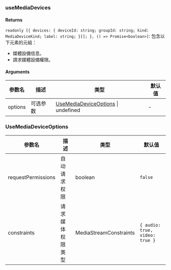 ### useMediaDevices

#### Returns
`readonly [{ devices: { deviceId: string; groupId: string; kind: MediaDeviceKind; label: string; }[]; }, () => Promise<boolean>]`: 包含以下元素的元組：
- 媒體設備信息。
- 請求媒體設備權限。

#### Arguments
|参数名|描述|类型|默认值|
|---|---|---|---|
|options|可选参数|[UseMediaDeviceOptions](#usemediadeviceoptions) \| undefined |-|

### UseMediaDeviceOptions

|参数名|描述|类型|默认值|
|---|---|---|---|
|requestPermissions|自动请求权限|boolean |`false`|
|constraints|请求媒体权限类型|MediaStreamConstraints |`{ audio: true, video: true }`|